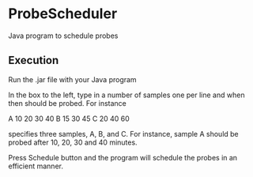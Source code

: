 ProbeScheduler
==============

Java program to schedule probes

Execution
----------

Run the .jar file with your Java program

In the box to the left, type in a number of samples one per line and when then should be probed. For instance

  A 10 20 30 40
  B 15 30 45
  C 20 40 60

specifies three samples, A, B, and C. For instance, sample A should be probed after 10, 20, 30 and 40 minutes. 

Press Schedule button and the program will schedule the probes in an efficient manner.


